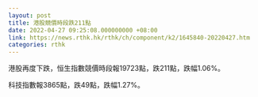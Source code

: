 ```yaml
---
layout: post
title: 港股競價時段跌211點
date: 2022-04-27 09:25:08.000000000 +08:00
link: https://news.rthk.hk/rthk/ch/component/k2/1645840-20220427.htm
categories: rthk
---
```


港股再度下跌，恒生指數競價時段報19723點，跌211點，跌幅1.06%。

科技指數報3865點，跌49點，跌幅1.27%。
